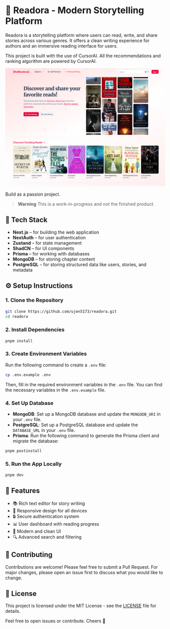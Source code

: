# 📖 Readora - Modern Storytelling Platform

Readora is a storytelling platform where users can read, write, and share stories across various genres. It offers a clean writing experience for authors and an immersive reading interface for users.

This project is built with the use of CursorAI. All the recommendations and ranking algorithm are powered by CursorAI.

![Readora Homepage](/public/readora-landing-page.png)

Build as a passion project.

> **Warning**
> This is a work-in-progress and not the finished product.

## 🧰 Tech Stack

- **Next.js** – for building the web application
- **NextAuth** – for user authentication
- **Zustand** – for state management
- **ShadCN** – for UI components
- **Prisma** – for working with databases
- **MongoDB** – for storing chapter content
- **PostgreSQL** – for storing structured data like users, stories, and metadata

## ⚙️ Setup Instructions

### 1. Clone the Repository

```bash
git clone https://github.com/ujen5173/readora.git
cd readora
```

### 2. Install Dependencies

```bash
pnpm install
```

### 3. Create Environment Variables

Run the following command to create a `.env` file:

```bash
cp .env.example .env
```

Then, fill in the required environment variables in the `.env` file. You can find the necessary variables in the `.env.example` file.

### 4. Set Up Database

- **MongoDB**: Set up a MongoDB database and update the `MONGODB_URI` in your `.env` file.
- **PostgreSQL**: Set up a PostgreSQL database and update the `DATABASE_URL` in your `.env` file.
- **Prisma**: Run the following command to generate the Prisma client and migrate the database:

```bash
pnpm postinstall
```

### 5. Run the App Locally

```bash
pnpm dev
```

## 🚀 Features

- 📚 Rich text editor for story writing
- 📱 Responsive design for all devices
- 🔒 Secure authentication system
- 📊 User dashboard with reading progress
- 🎨 Modern and clean UI
- 🔍 Advanced search and filtering

## 🤝 Contributing

Contributions are welcome! Please feel free to submit a Pull Request. For major changes, please open an issue first to discuss what you would like to change.

## 📝 License

This project is licensed under the MIT License - see the [LICENSE](LICENSE) file for details.

Feel free to open issues or contribute. Cheers 🍻
